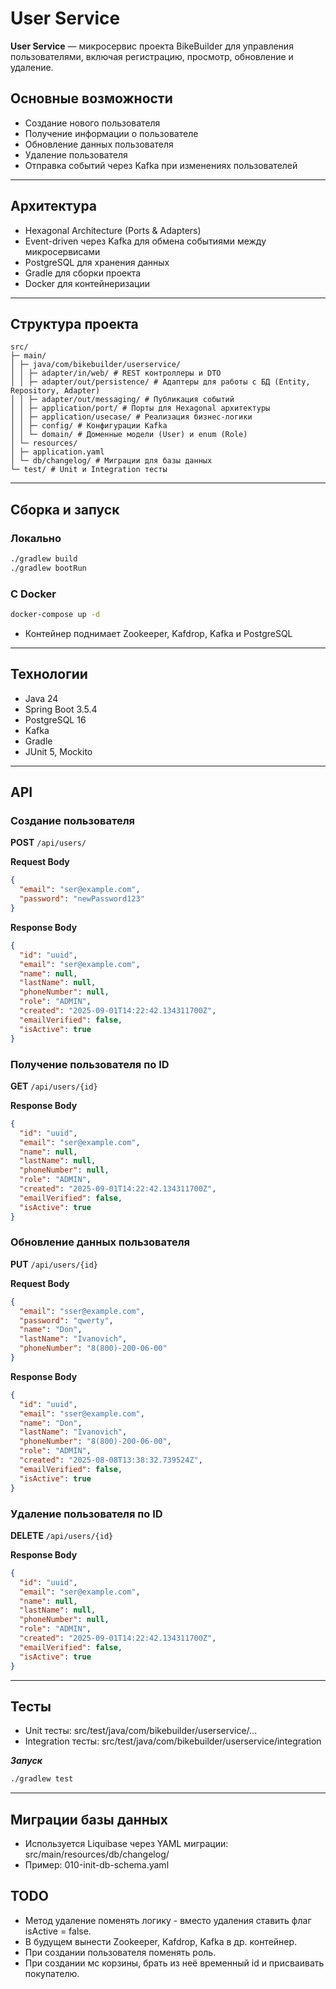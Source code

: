 # User Service

**User Service** — микросервис проекта BikeBuilder для управления пользователями,
включая регистрацию, просмотр, обновление и удаление.

## Основные возможности

- Создание нового пользователя
- Получение информации о пользователе
- Обновление данных пользователя
- Удаление пользователя
- Отправка событий через Kafka при изменениях пользователей

---

## Архитектура

- Hexagonal Architecture (Ports & Adapters)
- Event-driven через Kafka для обмена событиями между микросервисами
- PostgreSQL для хранения данных
- Gradle для сборки проекта
- Docker для контейнеризации

---

## Структура проекта

```
src/
├─ main/
│ ├─ java/com/bikebuilder/userservice/
│ │ ├─ adapter/in/web/ # REST контроллеры и DTO
│ │ ├─ adapter/out/persistence/ # Адаптеры для работы с БД (Entity, Repository, Adapter)
│ │ ├─ adapter/out/messaging/ # Публикация событий
│ │ ├─ application/port/ # Порты для Hexagonal архитектуры
│ │ ├─ application/usecase/ # Реализация бизнес-логики
│ │ ├─ config/ # Конфигурации Kafka
│ │ └─ domain/ # Доменные модели (User) и enum (Role)
│ └─ resources/
│ ├─ application.yaml
│ └─ db/changelog/ # Миграции для базы данных
└─ test/ # Unit и Integration тесты
```

---

## Сборка и запуск

### Локально

```bash
./gradlew build
./gradlew bootRun
```

### С Docker

```bash
docker-compose up -d
```
- Контейнер поднимает Zookeeper, Kafdrop, Kafka и PostgreSQL

---

## Технологии

- Java 24
- Spring Boot 3.5.4
- PostgreSQL 16
- Kafka
- Gradle
- JUnit 5, Mockito

---

## API

### Создание пользователя

**POST** `/api/users/`

**Request Body**

```json
{
  "email": "ser@example.com",
  "password": "newPassword123"
}
```

**Response Body**

```json
{
  "id": "uuid",
  "email": "ser@example.com",
  "name": null,
  "lastName": null,
  "phoneNumber": null,
  "role": "ADMIN",
  "created": "2025-09-01T14:22:42.134311700Z",
  "emailVerified": false,
  "isActive": true
}
```

### Получение пользователя по ID

**GET** `/api/users/{id}`

**Response Body**

```json
{
  "id": "uuid",
  "email": "ser@example.com",
  "name": null,
  "lastName": null,
  "phoneNumber": null,
  "role": "ADMIN",
  "created": "2025-09-01T14:22:42.134311700Z",
  "emailVerified": false,
  "isActive": true
}
```

### Обновление данных пользователя

**PUT** `/api/users/{id}`

**Request Body**

```json
{
  "email": "sser@example.com",
  "password": "qwerty",
  "name": "Don",
  "lastName": "Ivanovich",
  "phoneNumber": "8(800)-200-06-00"
}
```

**Response Body**

```json
{
  "id": "uuid",
  "email": "sser@example.com",
  "name": "Don",
  "lastName": "Ivanovich",
  "phoneNumber": "8(800)-200-06-00",
  "role": "ADMIN",
  "created": "2025-08-08T13:38:32.739524Z",
  "emailVerified": false,
  "isActive": true
}
```

### Удаление пользователя по ID

**DELETE** `/api/users/{id}`

**Response Body**

```json
{
  "id": "uuid",
  "email": "ser@example.com",
  "name": null,
  "lastName": null,
  "phoneNumber": null,
  "role": "ADMIN",
  "created": "2025-09-01T14:22:42.134311700Z",
  "emailVerified": false,
  "isActive": true
}
```

---

## Тесты

- Unit тесты: src/test/java/com/bikebuilder/userservice/...
- Integration тесты: src/test/java/com/bikebuilder/userservice/integration

***Запуск***

```bash
./gradlew test
```

---

## Миграции базы данных

- Используется Liquibase через YAML миграции: src/main/resources/db/changelog/
- Пример: 010-init-db-schema.yaml

## TODO

- Метод удаление поменять логику - вместо удаления ставить флаг isActive = false.
- В будущем вынести Zookeeper, Kafdrop, Kafka в др. контейнер.
- При создании пользователя поменять роль.
- При создании мс корзины, брать из неё временный id и присваивать покупателю.